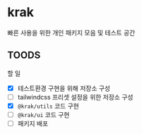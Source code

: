 # krak

빠른 사용을 위한 개인 패키지 모음 및 테스트 공간

## TOODS

할 일

- [x] 테스트환경 구현을 위해 저장소 구성
- [ ] tailwindcss 프리셋 설정을 위한 저장소 구성
- [x] `@krak/utils` 코드 구현
- [ ] `@krak/ui` 코드 구현
- [ ] 패키지 배포
